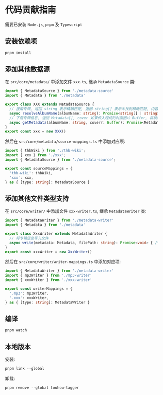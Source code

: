 # 代码贡献指南
需要已安装 `Node.js`, `pnpm` 及 `Typescript`

## 安装依赖项
```powershell
pnpm install
```

## 添加其他数据源
在 `src/core/metadata/` 中添加文件 `xxx.ts`, 继承 `MetadataSource` 类:
```TypeScript
import { MetadataSource } from './metadata-source'
import { Metadata } from './metadata'

export class XXX extends MetadataSource {
  // 搜索专辑, 返回 string 表示精确匹配, 返回 string[] 表示未找到精确匹配, 内容是根据 albumName 搜索得到的结果
  async resolveAlbumName(albumName: string): Promise<string[] | string> { /* ... */ }
  // 下载专辑信息, 返回 Metadata[], cover 如果传入现成的封面图片 Buffer, 将跳过封面下载节省时间
  async getMetadata(albumName: string, cover?: Buffer): Promise<Metadata[]> { /* ... */ }
}
export const xxx = new XXX()
```
然后在 `src/core/metadata/source-mappings.ts` 中添加对应项:
```TypeScript
import { thbWiki } from './thb-wiki';
import { xxx } from './xxx';
import { MetadataSource } from './metadata-source';

export const sourceMappings = {
  'thb-wiki': thbWiki,
  'xxx': xxx,
} as { [type: string]: MetadataSource }
```

## 添加其他文件类型支持
在 `src/core/writer/` 中添加文件 `xxx-writer.ts`, 继承 `MetadataWriter` 类:
```TypeScript
import { MetadataWriter } from './metadata-writer'
import { Metadata } from './metadata'

export class XxxWriter extends MetadataWriter {
  // 将专辑信息写入文件
  async write(metadata: Metadata, filePath: string): Promise<void> { /* ... */ }
}
export const xxxWriter = new XxxWriter()
```
然后在 `src/core/writer/writer-mappings.ts` 中添加对应项:
```TypeScript
import { MetadataWriter } from './metadata-writer'
import { mp3Writer } from './mp3-writer'
import { xxxWriter } from './xxx-writer'

export const writerMappings = {
  '.mp3': mp3Writer,
  '.xxx': xxxWriter,
} as { [type: string]: MetadataWriter }
```

## 编译
```powershell
pnpm watch
```

## 本地版本

安装:
```powershell
pnpm link --global
```

卸载:
```powershell
pnpm remove --global touhou-tagger
```
